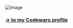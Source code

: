![Image](https://www.codewars.com/users/MoserElias/badges/large)

### [-> to my Codewars profile](https://www.codewars.com/users/MoserElias)
